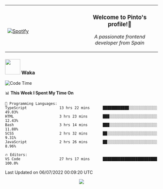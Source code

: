 <table width="100%" align="center"> 
  <tr>
  <td width="50%">
      
&nbsp; <br> [![Spotify](https://novatorem-zeta-rust.vercel.app/api/spotify)](https://open.spotify.com/user/novatorem-zeta-rust)

  </td>
  <td width="50%">
    <h3 align="center">Welcome to Pinto's profile!👋</h3>
    <p align="center"><em>A passionate frontend developer from Spain</em></p>
  </td>
  </table>

### <img src="https://media.giphy.com/media/VgCDAzcKvsR6OM0uWg/giphy.gif" width="50"> Waka

  <!--START_SECTION:waka-->
![Code Time](http://img.shields.io/badge/Code%20Time-617%20hrs%2033%20mins-blue)

📊 **This Week I Spent My Time On** 

```text
💬 Programming Languages: 
TypeScript               13 hrs 22 mins      ████████████░░░░░░░░░░░░░   49.03% 
HTML                     3 hrs 23 mins       ███░░░░░░░░░░░░░░░░░░░░░░   12.43% 
Bash                     3 hrs 14 mins       ███░░░░░░░░░░░░░░░░░░░░░░   11.88% 
SCSS                     2 hrs 32 mins       ██░░░░░░░░░░░░░░░░░░░░░░░   9.31% 
JavaScript               2 hrs 26 mins       ██░░░░░░░░░░░░░░░░░░░░░░░   8.96%

🔥 Editors: 
VS Code                  27 hrs 17 mins      █████████████████████████   100.0%

```


 Last Updated on 06/07/2022 00:09:20 UTC
<!--END_SECTION:waka-->

<div align="center">
<img src="https://github-readme-stats-gilt-tau.vercel.app/api/top-langs/?username=pinto-hub&layout=compact&theme=dracula" />
</div>
